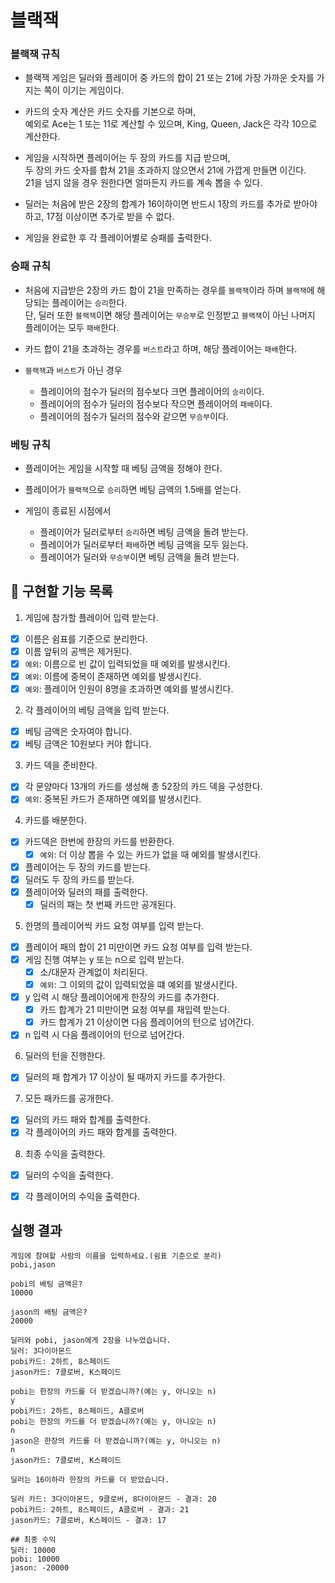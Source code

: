 # 블랙잭

### 블랙잭 규칙
- 블랙잭 게임은 딜러와 플레이어 중 카드의 합이 21 또는 21에 가장 가까운 숫자를 가지는 쪽이 이기는 게임이다.

- 카드의 숫자 계산은 카드 숫자를 기본으로 하며,  
  예외로 Ace는 1 또는 11로 계산할 수 있으며, King, Queen, Jack은 각각 10으로 계산한다.

- 게임을 시작하면 플레이어는 두 장의 카드를 지급 받으며,  
  두 장의 카드 숫자를 합쳐 21을 초과하지 않으면서 21에 가깝게 만들면 이긴다.  
  21을 넘지 않을 경우 원한다면 얼마든지 카드를 계속 뽑을 수 있다.  

- 딜러는 처음에 받은 2장의 합계가 16이하이면 반드시 1장의 카드를 추가로 받아야 하고, 17점 이상이면 추가로 받을 수 없다.

- 게임을 완료한 후 각 플레이어별로 승패를 출력한다.

### 승패 규칙

- 처음에 지급받은 2장의 카드 합이 21을 만족하는 경우를 `블랙잭`이라 하며 `블랙잭`에 해당되는 플레이어는 `승리`한다.  
  단, 딜러 또한 `블랙잭`이면 해당 플레이어는 `무승부`로 인정받고 `블랙잭`이 아닌 나머지 플레이어는 모두 `패배`한다.  

- 카드 합이 21을 초과하는 경우를 `버스트`라고 하며, 해당 플레이어는 `패배`한다.

- `블랙잭`과 `버스트`가 아닌 경우
  - 플레이어의 점수가 딜러의 점수보다 크면 플레이어의 `승리`이다.
  - 플레이어의 점수가 딜러의 점수보다 작으면 플레이어의 `패배`이다.
  - 플레이어의 점수가 딜러의 점수와 같으면 `무승부`이다.


### 베팅 규칙

- 플레이어는 게임을 시작할 때 베팅 금액을 정해야 한다.

- 플레이어가 `블랙잭`으로 `승리`하면 베팅 금액의 1.5배를 얻는다.

- 게임이 종료된 시점에서
  - 플레이어가 딜러로부터 `승리`하면 베팅 금액을 돌려 받는다.
  - 플레이어가 딜러로부터 `패배`하면 베팅 금액을 모두 잃는다.
  - 플레이어가 딜러와 `무승부`이면 베팅 금액을 돌려 받는다.


## 🔧 구현할 기능 목록
1. 게임에 참가할 플레이어 입력 받는다.
- [x] 이름은 쉼표를 기준으로 분리한다.
- [x] 이름 앞뒤의 공백은 제거된다.
- [x] `예외`: 이름으로 빈 값이 입력되었을 때 예외를 발생시킨다.
- [x] `예외`: 이름에 중복이 존재하면 예외를 발생시킨다.
- [x] `예외`: 플레이어 인원이 8명을 초과하면 예외를 발생시킨다.

2. 각 플레이어의 베팅 금액을 입력 받는다.
- [x] 베팅 금액은 숫자여야 합니다.
- [x] 베팅 금액은 10원보다 커야 합니다.

3. 카드 덱을 준비한다.
- [x] 각 문양마다 13개의 카드를 생성해 총 52장의 카드 덱을 구성한다.
- [x] `예외`: 중복된 카드가 존재하면 예외를 발생시킨다.

4. 카드를 배분한다.
- [x] 카드덱은 한번에 한장의 카드를 반환한다.
  - [x] `예외`: 더 이상 뽑을 수 있는 카드가 없을 때 예외를 발생시킨다.
- [x] 플레이어는 두 장의 카드를 받는다.
- [x] 딜러도 두 장의 카드를 받는다.
- [x] 플레이어와 딜러의 패를 출력한다.
  - [x] 딜러의 패는 첫 번째 카드만 공개된다.
    
5. 한명의 플레이어씩 카드 요청 여부를 입력 받는다.
- [x] 플레이어 패의 합이 21 미만이면 카드 요청 여부를 입력 받는다.
- [x] 게임 진행 여부는 y 또는 n으로 입력 받는다.
  - [x] 소/대문자 관계없이 처리된다.
  - [x] `예외`: 그 이외의 값이 입력되었을 떄 예외를 발생시킨다.
- [x] y 입력 시 해당 플레이어에게 한장의 카드를 추가한다.
  - [x] 카드 합계가 21 미만이면 요청 여부를 재입력 받는다. 
  - [x] 카드 합계가 21 이상이면 다음 플레이어의 턴으로 넘어간다.
- [x] n 입력 시 다음 플레이어의 턴으로 넘어간다.

6. 딜러의 턴을 진행한다.
- [x] 딜러의 패 합계가 17 이상이 될 때까지 카드를 추가한다.
  
7. 모든 패카드를 공개한다.
- [x] 딜러의 카드 패와 합계를 출력한다.
- [x] 각 플레이어의 카드 패와 합계를 출력한다.

8. 최종 수익을 출력한다.
- [x] 딜러의 수익을 출력한다.
- [x] 각 플레이어의 수익을 출력한다.


## 실행 결과

```
게임에 참여할 사람의 이름을 입력하세요.(쉼표 기준으로 분리)
pobi,jason

pobi의 배팅 금액은?
10000

jason의 배팅 금액은?
20000

딜러와 pobi, jason에게 2장을 나누었습니다.
딜러: 3다이아몬드
pobi카드: 2하트, 8스페이드
jason카드: 7클로버, K스페이드

pobi는 한장의 카드를 더 받겠습니까?(예는 y, 아니오는 n)
y
pobi카드: 2하트, 8스페이드, A클로버
pobi는 한장의 카드를 더 받겠습니까?(예는 y, 아니오는 n)
n
jason은 한장의 카드를 더 받겠습니까?(예는 y, 아니오는 n)
n
jason카드: 7클로버, K스페이드

딜러는 16이하라 한장의 카드를 더 받았습니다.

딜러 카드: 3다이아몬드, 9클로버, 8다이아몬드 - 결과: 20
pobi카드: 2하트, 8스페이드, A클로버 - 결과: 21
jason카드: 7클로버, K스페이드 - 결과: 17

## 최종 수익
딜러: 10000
pobi: 10000 
jason: -20000
```
